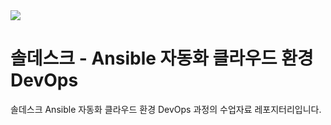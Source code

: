 <img src="https://img.shields.io/badge/aws%20cloud-soldesk%20501-339933?style=for-the-badge&logo=amazonec2">

# 솔데스크 - Ansible 자동화 클라우드 환경 DevOps
솔데스크 Ansible 자동화 클라우드 환경 DevOps 과정의 수업자료 레포지터리입니다.
